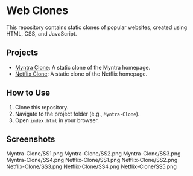 # Web Clones

This repository contains static clones of popular websites, created using HTML, CSS, and JavaScript.

## Projects
- [Myntra Clone](Myntra-Clone/): A static clone of the Myntra homepage.
- [Netflix Clone](Netflix-Clone/): A static clone of the Netflix homepage.

## How to Use
1. Clone this repository.
2. Navigate to the project folder (e.g., `Myntra-Clone`).
3. Open `index.html` in your browser.

## Screenshots
Myntra-Clone/SS1.png
Myntra-Clone/SS2.png
Myntra-Clone/SS3.png
Myntra-Clone/SS4.png
Netflix-Clone/SS1.png
Netflix-Clone/SS2.png
Netflix-Clone/SS3.png
Netflix-Clone/SS4.png
Netflix-Clone/SS5.png

